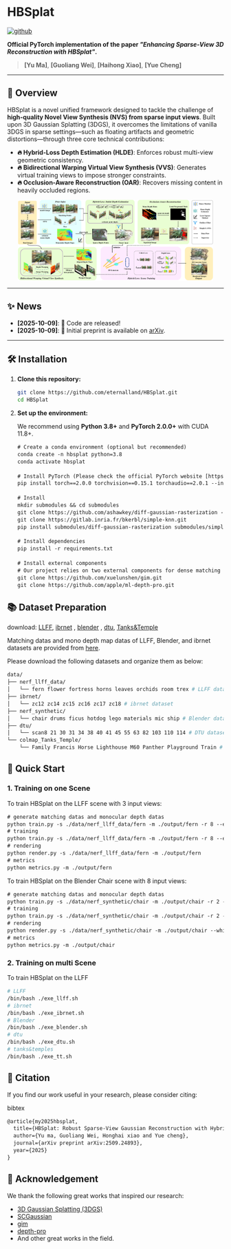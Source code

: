 # HBSplat

[![github](https://img.shields.io/badge/cs.CV-Paper-b31b1b?logo=arxiv&logoColor=red)](https://arxiv.org/abs/2509.24893)

**Official PyTorch implementation of the paper _"Enhancing Sparse-View 3D Reconstruction with HBSplat"_.**

> **[Yu Ma]**, **[Guoliang Wei]**, **[Haihong Xiao]**, **[Yue Cheng]** <br>

---

## 📌 Overview

HBSplat is a novel unified framework designed to tackle the challenge of **high-quality Novel View Synthesis (NVS) from sparse input views**. Built upon 3D Gaussian Splatting (3DGS), it overcomes the limitations of vanilla 3DGS in sparse settings—such as floating artifacts and geometric distortions—through three core technical contributions:

- **🔥 Hybrid-Loss Depth Estimation (HLDE)**: Enforces robust multi-view geometric consistency.
- **🔥 Bidirectional Warping Virtual View Synthesis (VVS)**: Generates virtual training views to impose stronger constraints.
- **🔥 Occlusion-Aware Reconstruction (OAR)**: Recovers missing content in heavily occluded regions.

<p align="center">
  <img src="pictures/pipeline08.jpg" width="90%" alt="Teaser figure comparing HBSplat with other methods"/>
</p>


---

## ✨ News

* **[2025-10-09]**: 🎉 Code are released!
* **[2025-10-09]**: 📜 Initial preprint is available on [arXiv](https://arxiv.org/abs/2509.24893).

---

## 🛠️ Installation


1. **Clone this repository:**
   
   ```bash
   git clone https://github.com/eternalland/HBSplat.git
   cd HBSplat
2. **Set up the environment:**

   We recommend using **Python 3.8+** and **PyTorch 2.0.0+** with CUDA 11.8+.

   ```tex
   # Create a conda environment (optional but recommended)
   conda create -n hbsplat python=3.8
   conda activate hbsplat
   
   # Install PyTorch (Please check the official PyTorch website [https://pytorch.org/get-started/previous-versions/] for the correct command for your system)
   pip install torch==2.0.0 torchvision==0.15.1 torchaudio==2.0.1 --index-url https://download.pytorch.org/whl/cu118
   
   # Install 
   mkdir submodules && cd submodules
   git clone https://github.com/ashawkey/diff-gaussian-rasterization --recursive 
   git clone https://gitlab.inria.fr/bkerbl/simple-knn.git
   pip install submodules/diff-gaussian-rasterization submodules/simple-knn
   
   # Install dependencies
   pip install -r requirements.txt
   
   # Install external components
   # Our project relies on two external components for dense matching and depth estimation.
   git clone https://github.com/xuelunshen/gim.git
   git clone https://github.com/apple/ml-depth-pro.git
   ```

## **📚 Dataset Preparation**

download: [LLFF](https://www.matthewtancik.com/nerf), [ibrnet](https://github.com/googleinterns/IBRNet?tab=readme-ov-file) , [blender](https://www.matthewtancik.com/nerf) , [dtu](https://roboimagedata.compute.dtu.dk/?page_id=36),  [Tanks&Temple](https://www.tanksandtemples.org/)

Matching datas and mono depth map datas of LLFF, Blender, and ibrnet datasets are provided from [here](https://drive.google.com/drive/folders/1lBg8iQs4DVFVRLhX29yxtngE-n6q0YMV).

Please download the following datasets and organize them as below:

```bash
data/
├── nerf_llff_data/
│   └── fern flower fortress horns leaves orchids room trex # LLFF dataset
├── ibrnet/
│   └── zc12 zc14 zc15 zc16 zc17 zc18 # ibrnet dataset
├── nerf_synthetic/
│   └── chair drums ficus hotdog lego materials mic ship # Blender dataset
├── dtu/
│   └── scan8 21 30 31 34 38 40 41 45 55 63 82 103 110 114 # DTU dataset
└── colmap_Tanks_Temple/
    └── Family Francis Horse Lighthouse M60 Panther Playground Train # Tanks&Temples dataset
```

## **🏃 Quick Start**

### 1. Training on one Scene

To train HBSplat on the LLFF scene with 3 input views:

```tex
# generate matching datas and monocular depth datas
python train.py -s ./data/nerf_llff_data/fern -m ./output/fern -r 8 --eval --input_views 3 -- switch_generate_matching_mono 1 --inv_scale 4
# training
python train.py -s ./data/nerf_llff_data/fern -m ./output/fern -r 8 --eval --input_views 3
# rendering
python render.py -s ./data/nerf_llff_data/fern -m ./output/fern
# metrics
python metrics.py -m ./output/fern
```

To train HBSplat on the Blender Chair scene with 8 input views:

```tex
# generate matching datas and monocular depth datas
python train.py -s ./data/nerf_synthetic/chair -m ./output/chair -r 2 --eval --input_views 8 -- switch_generate_matching_mono 1 --inv_scale 2
# training
python train.py -s ./data/nerf_synthetic/chair -m ./output/chair -r 2 --eval --input_views 8 --white_background
# rendering
python render.py -s ./data/nerf_synthetic/chair -m ./output/chair --white_background
# metrics
python metrics.py -m ./output/chair
```


### 2. Training on multi Scene

To train HBSplat on the LLFF

```bash
# LLFF
/bin/bash ./exe_llff.sh
# ibrnet
/bin/bash ./exe_ibrnet.sh
# Blender
/bin/bash ./exe_blender.sh
# dtu
/bin/bash ./exe_dtu.sh
# tanks&temples
/bin/bash ./exe_tt.sh
```

## **🙏 Citation**

If you find our work useful in your research, please consider citing:

bibtex

```latex
@article{my2025hbsplat,
  title={HBSplat: Robust Sparse-View Gaussian Reconstruction with Hybrid-Loss Guided Depth and Bidirectional Warping},
  author={Yu ma, Guoliang Wei, Honghai xiao and Yue cheng},
  journal={arXiv preprint arXiv:2509.24893},
  year={2025}
}
```

## **🤝 Acknowledgement**

We thank the following great works that inspired our research:

- [3D Gaussian Splatting (3DGS)](https://repo-sam.inria.fr/fungraph/3d-gaussian-splatting/)
- [SCGaussian](https://github.com/prstrive/SCGaussian)
- [gim](https://github.com/xuelunshen/gim)
- [depth-pro](https://github.com/apple/ml-depth-pro)
- And other great works in the field.
